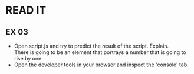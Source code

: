 # READ IT
## EX 03
* Open script.js and try to predict the result of the script. Explain.
<br>There is going to be an element that portrays a number that is going to rise by one.
* Open the developer tools in your browser and inspect the 'console' tab.

